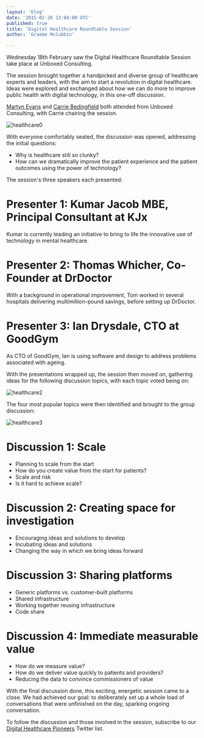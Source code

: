 ```yaml
---
layout: 'blog'
date: '2015-02-26 13:04:00 UTC'
published: true
title: 'Digital Healthcare Roundtable Session'
author: 'Graeme McCubbin'

---
```


Wednesday 18th February saw the Digital Healthcare Roundtable Session take place at Unboxed Consulting.


The session brought together a handpicked and diverse group of healthcare experts and leaders, with the aim to start a revolution in digital healthcare. Ideas were explored and exchanged about how we can do more to improve public health with digital technology, in this one-off discussion.

[Martyn Evans](http://www.unboxedconsulting.com/people/martyn-evans) and [Carrie Bedingfield](http://www.unboxedconsulting.com/people/carrie-bedingfield) both attended from Unboxed Consulting, with Carrie chairing the session.


![healthcare0](http://i1291.photobucket.com/albums/b548/grammccram/DSC01779\_zpsd4fmmo16.jpg)

With everyone comfortably seated, the discussion was opened, addressing the initial questions:

- Why is healthcare still so clunky?
- How can we dramatically improve the patient experience and the patient outcomes using the power of technology?


The session's three speakers each presented:

# Presenter 1: Kumar Jacob MBE, Principal Consultant at KJx

Kumar is currently leading an initiative to bring to life the innovative use of technology in mental healthcare.


# Presenter 2: Thomas Whicher, Co-Founder at DrDoctor

With a background in operational improvement, Tom worked in several hospitals delivering multimillion-pound savings, before setting up DrDoctor.


# Presenter 3: Ian Drysdale, CTO at GoodGym

As CTO of GoodGym, Ian is using software and design to address problems associated with ageing.


With the presentations wrapped up, the session then moved on, gathering ideas for the following discussion topics, with each topic voted being on:


![healthcare2](http://i1291.photobucket.com/albums/b548/grammccram/Screen%20Shot%202015-02-24%20at%2013.08.52\_zpsr1tnaers.png)


The four most popular topics were then identified and brought to the group discussion:


![healthcare3](http://i1291.photobucket.com/albums/b548/grammccram/Screen%20Shot%202015-02-24%20at%2017.12.36\_zps6x8herpg.png)


# Discussion 1: Scale

- Planning to scale from the start
- How do you create value from the start for patients?
- Scale and risk
- Is it hard to achieve scale?


# Discussion 2: Creating space for investigation

- Encouraging ideas and solutions to develop
- Incubating ideas and solutions
- Changing the way in which we bring ideas forward


# Discussion 3: Sharing platforms

- Generic platforms vs. customer-built platforms
- Shared infrastructure
- Working together reusing infrastructure
- Code share


# Discussion 4: Immediate measurable value

- How do we measure value?
- How do we deliver value quickly to patients and providers?
- Reducing the data to convince commissioners of value


With the final discussion done, this exciting, energetic session came to a close. We had achieved our goal: to deliberately set up a whole load of conversations that were unfinished on the day, sparking ongoing conversation.


To follow the discussion and those involved in the session, subscribe to our [Digital Healthcare Pioneers](https://twitter.com/Ubxd/lists/digital-health-pioneers1) Twitter list.
